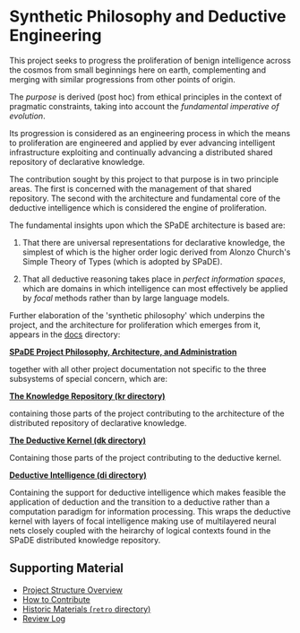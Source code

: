 # Synthetic Philosophy and Deductive Engineering

This project seeks to progress the proliferation of benign intelligence across the cosmos from small beginnings here on earth, complementing and merging with similar progressions from other points of origin.

The *purpose* is derived (post hoc) from ethical principles in the context of pragmatic constraints, taking into account the *fundamental imperative of evolution*.

Its progression is considered as an engineering process in which the means to proliferation are engineered and applied by ever advancing intelligent infrastructure exploiting and continually advancing a distributed shared repository of declarative knowledge.

The contribution sought by this project to that purpose is in two principle areas.
The first is concerned with the management of that shared repository.
The second with the architecture and fundamental core of the deductive intelligence which is considered the engine of proliferation.

The fundamental insights upon which the SPaDE architecture is based are:

1. That there are universal representations for declarative knowledge, the simplest of which is the higher order logic derived from Alonzo Church's Simple Theory of Types (which is adopted by SPaDE).

2. That all deductive reasoning takes place in *perfect information spaces*, which are domains in which intelligence can most effectively be applied by *focal* methods rather than by large language models.

Further elaboration of the 'synthetic philosophy' which underpins the project, and the architecture for proliferation which emerges from it, appears in the [docs](docs/README.md) directory:

[**SPaDE Project Philosophy, Architecture, and Administration**](./docs/README.md)

together with all other project documentation not specific to the three subsystems of special concern, which are:

[**The Knowledge Repository (kr directory)**](./kr/README.md)

containing those parts of the project contributing to the architecture of the distributed repository of declarative knowledge.

[**The Deductive Kernel (dk directory)**](./dk/README.md)

Containing those parts of the project contributing to the deductive kernel.

[**Deductive Intelligence (di directory)**](./di/README.md)

Containing the support for deductive intelligence which makes feasible the application of deduction and the transition to a deductive rather than a computation paradigm for information processing.
This wraps the deductive kernel with layers of focal intelligence making use of multilayered neural nets closely coupled with the heirarchy of logical contexts found in the SPaDE distributed knowledge repository.

## Supporting Material

- [Project Structure Overview](docs/PROJECT_STRUCTURE.md)
- [How to Contribute](CONTRIBUTING.md)
- [Historic Materials (`retro` directory)](retro/README.md)
- [Review Log](reviews/README.md)

